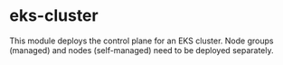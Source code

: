 # eks-cluster

This module deploys the control plane for an EKS cluster.
Node groups (managed) and nodes (self-managed) need to be deployed separately.
